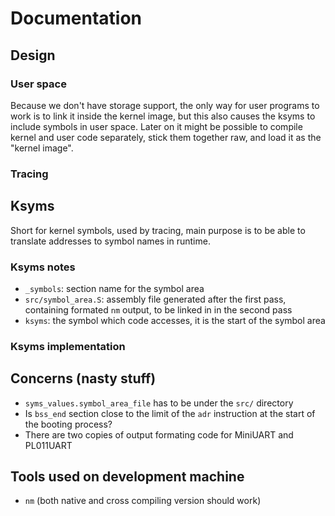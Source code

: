 # Documentation

## Design

### User space
Because we don't have storage support, the only way for user programs to work is to link it inside the kernel image, but this also causes the ksyms to include symbols in user space. Later on it might be possible to compile kernel and user code separately, stick them together raw, and load it as the "kernel image".

### Tracing

## Ksyms
Short for kernel symbols, used by tracing, main purpose is to be able to translate addresses to symbol names in runtime.

### Ksyms notes
* `_symbols`: section name for the symbol area
* `src/symbol_area.S`: assembly file generated after the first pass, containing formated `nm` output, to be linked in in the second pass
* `ksyms`: the symbol which code accesses, it is the start of the symbol area

### Ksyms implementation

## Concerns (nasty stuff)
* `syms_values.symbol_area_file` has to be under the `src/` directory
* Is `bss_end` section close to the limit of the `adr` instruction at the start of the booting process?
* There are two copies of output formating code for MiniUART and PL011UART

## Tools used on development machine
* `nm` (both native and cross compiling version should work)
